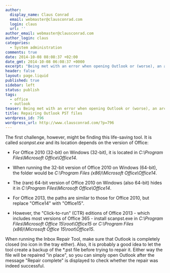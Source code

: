 ```yaml
---
author:
  display_name: Claus Conrad
  email: webmaster@clausconrad.com
  login: claus
  url: ''
author_email: webmaster@clausconrad.com
author_login: claus
categories:
  - System administration
comments: true
date: 2014-10-08 08:08:37 +02:00
date_gmt: 2014-10-08 06:08:37 +0000
excerpt: "Being met with an error when opening Outlook or (worse), an archived PST file, can be a frightening experience. Fortunately Microsoft's Inbox Repair Tool does a good job at recovering mails in many cases.\r\n\r\n"
header: false
layout: page.liquid
published: true
sidebar: left
status: publish
tags:
  - office
  - outlook
teaser: Being met with an error when opening Outlook or (worse), an archived PST file, can be a frightening experience. Fortunately Microsoft's Inbox Repair Tool does a good job at recovering mails in many cases.
title: Repairing Outlook PST files
wordpress_id: 796
wordpress_url: http://www.clausconrad.com/?p=796
---
```

The first challenge, however, might be finding this life-saving tool. It is called _scanpst.exe_ and its location depends on the version of Office:

* For Office 2010 (32-bit) on Windows (32-bit), it is located in _C:\Program Files\Microsoft Office\Office14_.

* When running the 32-bit version of Office 2010 on Windows (64-bit), the folder would be _C:\Program Files (x86)\Microsoft Office\Office14_.

* The (rare) 64-bit version of Office 2010 on Windows (also 64-bit) hides it in _C:\Program Files\Microsoft Office\Office14_.

* For Office 2013, the paths are similar to those for Office 2010, but replace "Office14" with "Office15".

* However, the "Click-to-run" (CTR) editions of Office 2013 - which includes most versions of Office 365 - install scanpst.exe in _C:\Program Files\Microsoft Office 15\root\Office15_ or _C:\Program Files (x86)\Microsoft Office 15\root\Office15_.
  
When running the Inbox Repair Tool, make sure that Outlook is completely closed (no icon in the tray either). Also, it is probably a good idea to let the tool create a backup of the \*.pst file before trying to repair it. Either way the file will be repaired "in place", so you can simply open Outlook after the message "Repair complete" is displayed to check whether the repair was indeed successful.
